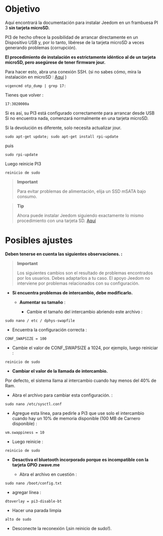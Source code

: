 Objetivo 
========

Aquí encontrará la documentación para instalar Jeedom en un
frambuesa PI 3 **sin tarjeta microSD.**

PI3 de hecho ofrece la posibilidad de arrancar directamente en un
Dispositivo USB y, por lo tanto, libérese de la tarjeta microSD a veces
generando problemas (corrupción).

**El procedimiento de instalación es estrictamente idéntico al de un
tarjeta microSD, pero asegúrese de tener firmware
jour.**

Para hacer esto, abra una conexión SSH. (si no sabes cómo,
mira la instalación en microSD :
[Aquí](https://doc.jeedom.com/es_ES/installation/index.html)
)

    vcgencmd otp_dump | grep 17:

Tienes que volver :

    17:3020000a

Si es así, su PI3 está configurado correctamente para arrancar desde
USB Si no encuentra nada, comenzará normalmente en una tarjeta
microSD.

Si la devolución es diferente, solo necesita actualizar
jour.

    sudo apt-get update; sudo apt-get install rpi-update

puis

    sudo rpi-update

Luego reinicie PI3

    reinicio de sudo

> **Important**
>
> Para evitar problemas de alimentación, elija un SSD mSATA
> bajo consumo.

> **Tip**
>
> Ahora puede instalar Jeedom siguiendo exactamente lo mismo
> procedimiento con una tarjeta SD.
> [Aquí](https://doc.jeedom.com/es_ES/installation/index.html)

Posibles ajustes 
=====================

**Deben tenerse en cuenta las siguientes observaciones. :**

> **Important**
>
> Los siguientes cambios son el resultado de problemas encontrados por
> los usuarios. Debes adaptarlos a tu caso. El apoyo
> Jeedom no interviene por problemas relacionados con su configuración.

-   **Si encuentra problemas de intercambio, debe modificarlo.**

    -   **Aumentar su tamaño** :

        -   Cambie el tamaño del intercambio abriendo este archivo :

<!-- -->

    sudo nano / etc / dphys-swapfile

-   Encuentra la configuración correcta :

<!-- -->

    CONF_SWAPSIZE = 100

-   Cambie el valor de CONF\_SWAPSIZE a 1024, por ejemplo, luego
    reiniciar :

<!-- -->

    reinicio de sudo

-   **Cambiar el valor de la llamada de intercambio.**

Por defecto, el sistema llama al intercambio cuando hay menos del 40% de
Ram.

-   Abra el archivo para cambiar esta configuración. :

<!-- -->

    sudo nano /etc/sysctl.conf

-   Agregue esta línea, para pedirle a Pi3 que use solo el intercambio
    cuando hay un 10% de memoria disponible (100 MB de
    Carnero disponible) :

<!-- -->

    vm.swappiness = 10

-   Luego reinicie :

<!-- -->

    reinicio de sudo

-   **Desactiva el bluetooth incorporado porque es incompatible con la tarjeta
    GPIO zwave.me**

    -   Abra el archivo en cuestión :

<!-- -->

    sudo nano /boot/config.txt

-   agregar línea :

<!-- -->

    dtoverlay = pi3-disable-bt

-   Hacer una parada limpia

<!-- -->

    alto de sudo

-   Desconecte la reconexión (¡sin reinicio de sudo!).



